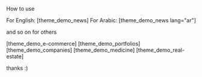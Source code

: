 How to use

For English: [theme_demo_news]
For Arabic: [theme_demo_news lang="ar"]

and so on for others

[theme_demo_e-commerce]
[theme_demo_portfolios]
[theme_demo_companies]
[theme_demo_medicine]
[theme_demo_real-estate]


thanks :)
